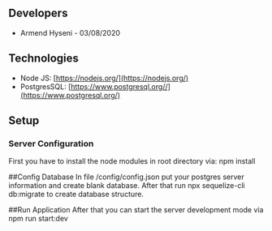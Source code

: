 ## Developers
* Armend Hyseni - 03/08/2020


## Technologies ##
* Node JS: [https://nodejs.org/](https://nodejs.org/)
* PostgresSQL: [https://www.postgresql.org//](https://www.postgresql.org/)


## Setup


### Server Configuration
First you have to install the node modules in root directory via:
npm install


##Config Database
In file /config/config.json put your postgres server information and create blank database. 
After that run npx sequelize-cli db:migrate to create database structure.

##Run Application
After that you can start the server development mode via npm run start:dev
